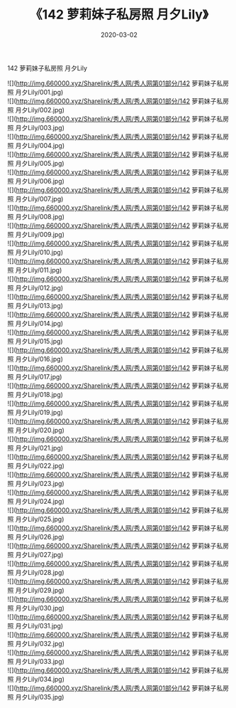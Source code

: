 ﻿---
layout: post
title:  《142 萝莉妹子私房照 月夕Lily》
date:   2020-03-02
img: http://img.660000.xyz/Sharelink/秀人网/秀人网第01部分/142 萝莉妹子私房照 月夕Lily/000.jpg
categories: [美女, 清纯, 唯美]
---

142 萝莉妹子私房照 月夕Lily

  ![](http://img.660000.xyz/Sharelink/秀人网/秀人网第01部分/142 萝莉妹子私房照 月夕Lily/001.jpg) <br> ![](http://img.660000.xyz/Sharelink/秀人网/秀人网第01部分/142 萝莉妹子私房照 月夕Lily/002.jpg) <br> ![](http://img.660000.xyz/Sharelink/秀人网/秀人网第01部分/142 萝莉妹子私房照 月夕Lily/003.jpg) <br> ![](http://img.660000.xyz/Sharelink/秀人网/秀人网第01部分/142 萝莉妹子私房照 月夕Lily/004.jpg) <br> ![](http://img.660000.xyz/Sharelink/秀人网/秀人网第01部分/142 萝莉妹子私房照 月夕Lily/005.jpg) <br> ![](http://img.660000.xyz/Sharelink/秀人网/秀人网第01部分/142 萝莉妹子私房照 月夕Lily/006.jpg) <br> ![](http://img.660000.xyz/Sharelink/秀人网/秀人网第01部分/142 萝莉妹子私房照 月夕Lily/007.jpg) <br> ![](http://img.660000.xyz/Sharelink/秀人网/秀人网第01部分/142 萝莉妹子私房照 月夕Lily/008.jpg) <br> ![](http://img.660000.xyz/Sharelink/秀人网/秀人网第01部分/142 萝莉妹子私房照 月夕Lily/009.jpg) <br> ![](http://img.660000.xyz/Sharelink/秀人网/秀人网第01部分/142 萝莉妹子私房照 月夕Lily/010.jpg) <br> ![](http://img.660000.xyz/Sharelink/秀人网/秀人网第01部分/142 萝莉妹子私房照 月夕Lily/011.jpg) <br> ![](http://img.660000.xyz/Sharelink/秀人网/秀人网第01部分/142 萝莉妹子私房照 月夕Lily/012.jpg) <br> ![](http://img.660000.xyz/Sharelink/秀人网/秀人网第01部分/142 萝莉妹子私房照 月夕Lily/013.jpg) <br> ![](http://img.660000.xyz/Sharelink/秀人网/秀人网第01部分/142 萝莉妹子私房照 月夕Lily/014.jpg) <br> ![](http://img.660000.xyz/Sharelink/秀人网/秀人网第01部分/142 萝莉妹子私房照 月夕Lily/015.jpg) <br> ![](http://img.660000.xyz/Sharelink/秀人网/秀人网第01部分/142 萝莉妹子私房照 月夕Lily/016.jpg) <br> ![](http://img.660000.xyz/Sharelink/秀人网/秀人网第01部分/142 萝莉妹子私房照 月夕Lily/017.jpg) <br> ![](http://img.660000.xyz/Sharelink/秀人网/秀人网第01部分/142 萝莉妹子私房照 月夕Lily/018.jpg) <br> ![](http://img.660000.xyz/Sharelink/秀人网/秀人网第01部分/142 萝莉妹子私房照 月夕Lily/019.jpg) <br> ![](http://img.660000.xyz/Sharelink/秀人网/秀人网第01部分/142 萝莉妹子私房照 月夕Lily/020.jpg) <br> ![](http://img.660000.xyz/Sharelink/秀人网/秀人网第01部分/142 萝莉妹子私房照 月夕Lily/021.jpg) <br> ![](http://img.660000.xyz/Sharelink/秀人网/秀人网第01部分/142 萝莉妹子私房照 月夕Lily/022.jpg) <br> ![](http://img.660000.xyz/Sharelink/秀人网/秀人网第01部分/142 萝莉妹子私房照 月夕Lily/023.jpg) <br> ![](http://img.660000.xyz/Sharelink/秀人网/秀人网第01部分/142 萝莉妹子私房照 月夕Lily/024.jpg) <br> ![](http://img.660000.xyz/Sharelink/秀人网/秀人网第01部分/142 萝莉妹子私房照 月夕Lily/025.jpg) <br> ![](http://img.660000.xyz/Sharelink/秀人网/秀人网第01部分/142 萝莉妹子私房照 月夕Lily/026.jpg) <br> ![](http://img.660000.xyz/Sharelink/秀人网/秀人网第01部分/142 萝莉妹子私房照 月夕Lily/027.jpg) <br> ![](http://img.660000.xyz/Sharelink/秀人网/秀人网第01部分/142 萝莉妹子私房照 月夕Lily/028.jpg) <br> ![](http://img.660000.xyz/Sharelink/秀人网/秀人网第01部分/142 萝莉妹子私房照 月夕Lily/029.jpg) <br> ![](http://img.660000.xyz/Sharelink/秀人网/秀人网第01部分/142 萝莉妹子私房照 月夕Lily/030.jpg) <br> ![](http://img.660000.xyz/Sharelink/秀人网/秀人网第01部分/142 萝莉妹子私房照 月夕Lily/031.jpg) <br> ![](http://img.660000.xyz/Sharelink/秀人网/秀人网第01部分/142 萝莉妹子私房照 月夕Lily/032.jpg) <br> ![](http://img.660000.xyz/Sharelink/秀人网/秀人网第01部分/142 萝莉妹子私房照 月夕Lily/033.jpg) <br> ![](http://img.660000.xyz/Sharelink/秀人网/秀人网第01部分/142 萝莉妹子私房照 月夕Lily/034.jpg) <br> ![](http://img.660000.xyz/Sharelink/秀人网/秀人网第01部分/142 萝莉妹子私房照 月夕Lily/035.jpg) <br>